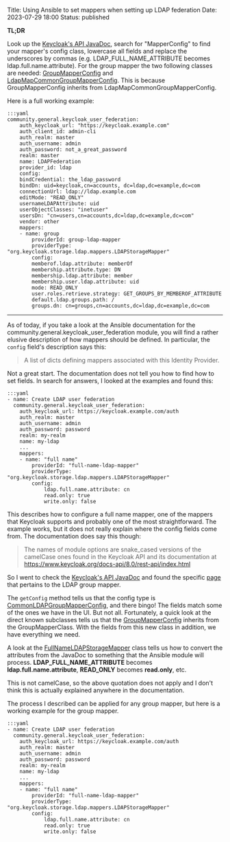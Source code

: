 Title: Using Ansible to set mappers when setting up LDAP federation
Date: 2023-07-29 18:00
Status: published

**TL;DR**

Look up the [Keycloak's API JavaDoc](https://www.keycloak.org/docs-api/22.0.1/javadocs/index.html), search for "MapperConfig" to find your mapper's config class, lowercase all fields and replace the underscores by commas (e.g. LDAP_FULL_NAME_ATTRIBUTE becomes ldap.full.name.attribute). For the group mapper the two following classes are needed: [GroupMapperConfig](https://www.keycloak.org/docs-api/22.0.1/javadocs/org/keycloak/storage/ldap/mappers/membership/group/GroupMapperConfig.html) and [LdapMapCommonGroupMapperConfig](https://www.keycloak.org/docs-api/22.0.1/javadocs/org/keycloak/models/map/storage/ldap/config/LdapMapCommonGroupMapperConfig.html). This is because GroupMapperConfig inherits from LdapMapCommonGroupMapperConfig.

Here is a full working example:

    :::yaml
    community.general.keycloak_user_federation:
        auth_keycloak_url: "https://keycloak.example.com"
        auth_client_id: admin-cli
        auth_realm: master
        auth_username: admin
        auth_password: not_a_great_password
        realm: master
        name: LDAPFederation
        provider_id: ldap
        config:
        bindCredential: the_ldap_password
        bindDn: uid=keycloak,cn=accounts, dc=ldap,dc=example,dc=com
        connectionUrl: ldap://ldap.example.com
        editMode: "READ_ONLY"
        usernameLDAPAttribute: uid
        userObjectClasses: "inetuser"
        usersDn: "cn=users,cn=accounts,dc=ldap,dc=example,dc=com"
        vendor: other
        mappers:
        - name: group
            providerId: group-ldap-mapper
            providerType: "org.keycloak.storage.ldap.mappers.LDAPStorageMapper"
            config:
            memberof.ldap.attribute: memberOf
            membership.attribute.type: DN
            membership.ldap.attribute: member
            membership.user.ldap.attribute: uid
            mode: READ_ONLY
            user.roles.retrieve.strategy: GET_GROUPS_BY_MEMBEROF_ATTRIBUTE
            default.ldap.groups.path: /
            groups.dn: cn=groups,cn=accounts,dc=ldap,dc=example,dc=com

---

As of today, if you take a look at the Ansible documentation for the community.general.keycloak_user_federation module, you will find a rather elusive description of how mappers should be defined. In particular, the `config` field's description says this:

>A list of dicts defining mappers associated with this Identity Provider.

Not a great start. The documentation does not tell you how to find how to set fields. In search for answers, I looked at the examples and found this:

    :::yaml
    - name: Create LDAP user federation
      community.general.keycloak_user_federation:
        auth_keycloak_url: https://keycloak.example.com/auth
        auth_realm: master
        auth_username: admin
        auth_password: password
        realm: my-realm
        name: my-ldap
        ...
        mappers:
        - name: "full name"
            providerId: "full-name-ldap-mapper"
            providerType: "org.keycloak.storage.ldap.mappers.LDAPStorageMapper"
            config:
                ldap.full.name.attribute: cn
                read.only: true
                write.only: false

This describes how to configure a full name mapper, one of the mappers that Keycloak supports and probably one of the most straightforward. The example works, but it does not really explain where the config fields come from. The documentation does say this though:

>The names of module options are snake_cased versions of the camelCase ones found in the Keycloak API and its documentation at https://www.keycloak.org/docs-api/8.0/rest-api/index.html

So I went to check the [Keycloak's API JavaDoc](https://www.keycloak.org/docs-api/22.0.1/javadocs/index.html) and found the specific [page](https://www.keycloak.org/docs-api/22.0.1/javadocs/org/keycloak/storage/ldap/mappers/membership/group/GroupLDAPStorageMapper.html) that pertains to the LDAP group mapper.

The `getConfig` method tells us that the config type is [CommonLDAPGroupMapperConfig](https://www.keycloak.org/docs-api/22.0.1/javadocs/org/keycloak/storage/ldap/mappers/membership/CommonLDAPGroupMapperConfig.html), and there bingo! The fields match some of the ones we have in the UI. But not all. Fortunately, a quick look at the direct known subclasses tells us that the [GroupMapperConfig](https://www.keycloak.org/docs-api/22.0.1/javadocs/org/keycloak/storage/ldap/mappers/membership/group/GroupMapperConfig.html) inherits from the GroupMapperClass. With the fields from this new class in addition, we have everything we need.

A look at the [FullNameLDAPStorageMapper](https://www.keycloak.org/docs-api/22.0.1/javadocs/org/keycloak/storage/ldap/mappers/FullNameLDAPStorageMapper.html) class tells us how to convert the attributes from the JavaDoc to something that the Ansible module will process. **LDAP_FULL_NAME_ATTRIBUTE** becomes **ldap.full.name.attribute**, **READ_ONLY** becomes **read.only**, etc.

This is not camelCase, so the above quotation does not apply and I don't think this is actually explained anywhere in the documentation. 

The process I described can be applied for any group mapper, but here is a working example for the group mapper.

    :::yaml
    - name: Create LDAP user federation
      community.general.keycloak_user_federation:
        auth_keycloak_url: https://keycloak.example.com/auth
        auth_realm: master
        auth_username: admin
        auth_password: password
        realm: my-realm
        name: my-ldap
        ...
        mappers:
        - name: "full name"
            providerId: "full-name-ldap-mapper"
            providerType: "org.keycloak.storage.ldap.mappers.LDAPStorageMapper"
            config:
                ldap.full.name.attribute: cn
                read.only: true
                write.only: false
